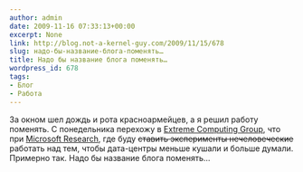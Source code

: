 ```yaml
---
author: admin
date: 2009-11-16 07:33:13+00:00
excerpt: None
link: http://blog.not-a-kernel-guy.com/2009/11/15/678
slug: надо-бы-название-блога-поменять…
title: Надо бы название блога поменять…
wordpress_id: 678
tags:
- Блог
- Работа
---
```


За окном шел дождь и рота красноармейцев, а я решил работу поменять. С понедельника перехожу в [Extreme Computing Group](http://research.microsoft.com/en-us/labs/ccf/default.aspx), что при [Microsoft Research](http://research.microsoft.com/en-us/default.aspx), где буду <del>ставить эксперименты нечеловеческие</del> работать над тем, чтобы дата-центры меньше кушали и больше думали. Примерно так. Надо бы название блога поменять…
